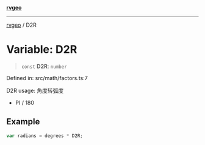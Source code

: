 [**rvgeo**](../README.md)

***

[rvgeo](../globals.md) / D2R

# Variable: D2R

> `const` **D2R**: `number`

Defined in: src/math/factors.ts:7

D2R usage: 角度转弧度
- PI / 180

## Example

```ts
var radians = degrees * D2R;
```
